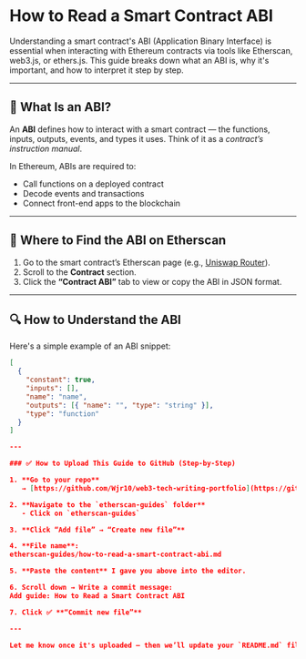 # How to Read a Smart Contract ABI

Understanding a smart contract's ABI (Application Binary Interface) is essential when interacting with Ethereum contracts via tools like Etherscan, web3.js, or ethers.js. This guide breaks down what an ABI is, why it's important, and how to interpret it step by step.

---

## 🧠 What Is an ABI?

An **ABI** defines how to interact with a smart contract — the functions, inputs, outputs, events, and types it uses. Think of it as a *contract’s instruction manual*.

In Ethereum, ABIs are required to:

- Call functions on a deployed contract
- Decode events and transactions
- Connect front-end apps to the blockchain

---

## 🧩 Where to Find the ABI on Etherscan

1. Go to the smart contract’s Etherscan page (e.g., [Uniswap Router](https://etherscan.io/address/0xf164fC0Ec4E93095b804a4795bBe1e041497b92a#code)).
2. Scroll to the **Contract** section.
3. Click the **“Contract ABI”** tab to view or copy the ABI in JSON format.

---

## 🔍 How to Understand the ABI

Here's a simple example of an ABI snippet:

```json
[
  {
    "constant": true,
    "inputs": [],
    "name": "name",
    "outputs": [{ "name": "", "type": "string" }],
    "type": "function"
  }
]

---

### ✅ How to Upload This Guide to GitHub (Step-by-Step)

1. **Go to your repo**  
   → [https://github.com/Wjr10/web3-tech-writing-portfolio](https://github.com/Wjr10/web3-tech-writing-portfolio)

2. **Navigate to the `etherscan-guides` folder**  
   - Click on `etherscan-guides`

3. **Click “Add file” → “Create new file”**

4. **File name**:  
etherscan-guides/how-to-read-a-smart-contract-abi.md

5. **Paste the content** I gave you above into the editor.

6. Scroll down → Write a commit message:  
Add guide: How to Read a Smart Contract ABI

7. Click ✅ **“Commit new file”**

---

Let me know once it's uploaded — then we’ll update your `README.md` file with the new link and keep building your portfolio. 💪
